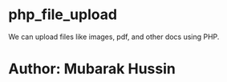 # php_file_upload
  We can upload files like images, pdf, and other docs using PHP.

 # Author: Mubarak Hussin

